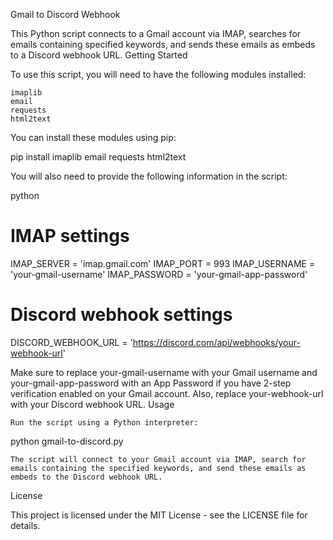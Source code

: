 Gmail to Discord Webhook

This Python script connects to a Gmail account via IMAP, searches for emails containing specified keywords, and sends these emails as embeds to a Discord webhook URL.
Getting Started

To use this script, you will need to have the following modules installed:

    imaplib
    email
    requests
    html2text

You can install these modules using pip:

pip install imaplib email requests html2text

You will also need to provide the following information in the script:

python

# IMAP settings
IMAP_SERVER = 'imap.gmail.com'
IMAP_PORT = 993
IMAP_USERNAME = 'your-gmail-username'
IMAP_PASSWORD = 'your-gmail-app-password'

# Discord webhook settings
DISCORD_WEBHOOK_URL = 'https://discord.com/api/webhooks/your-webhook-url'

Make sure to replace your-gmail-username with your Gmail username and your-gmail-app-password with an App Password if you have 2-step verification enabled on your Gmail account. Also, replace your-webhook-url with your Discord webhook URL.
Usage

    Run the script using a Python interpreter:

python gmail-to-discord.py

    The script will connect to your Gmail account via IMAP, search for emails containing the specified keywords, and send these emails as embeds to the Discord webhook URL.

License

This project is licensed under the MIT License - see the LICENSE file for details.
